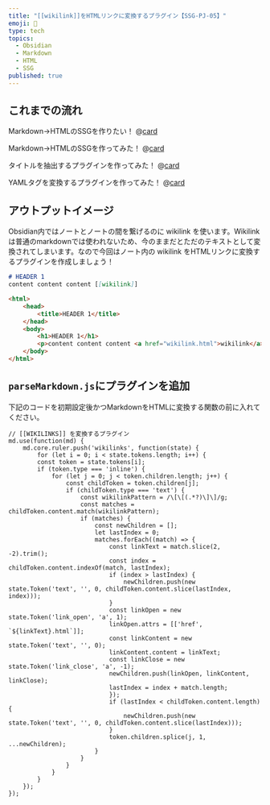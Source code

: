 ```yaml
---
title: "[[wikilink]]をHTMLリンクに変換するプラグイン【SSG-PJ-05】"
emoji: 🔗
type: tech
topics:
  - Obsidian
  - Markdown
  - HTML
  - SSG
published: true
---
```

## これまでの流れ

Markdown→HTMLのSSGを作りたい！
@[card](https://zenn.dev/megshinagawa/articles/markdown-to-html-ssg-pj-01)

Markdown→HTMLのSSGを作ってみた！
@[card](https://zenn.dev/megshinagawa/articles/markdown-to-html-ssg-pj-02)

タイトルを抽出するプラグインを作ってみた！
@[card](https://zenn.dev/megshinagawa/articles/markdown-to-html-ssg-pj-03)

YAMLタグを変換するプラグインを作ってみた！
@[card](https://zenn.dev/megshinagawa/articles/markdown-to-html-ssg-pj-04)

## アウトプットイメージ

Obsidian内ではノートとノートの間を繋げるのに wikilink を使います。Wikilinkは普通のmarkdownでは使われないため、今のままだとただのテキストとして変換されてしまいます。なので今回はノート内の wikilink をHTMLリンクに変換するプラグインを作成しましょう！

```md
# HEADER 1 
content content content [[wikilink]]
```

```html
<html>
	<head>
		<title>HEADER 1</title>
	</head>
	<body>
		<h1>HEADER 1</h1>
		<p>content content content <a href="wikilink.html">wikilink</a></p>
	</body>
</html>
```

## `parseMarkdown.js`にプラグインを追加

下記のコードを初期設定後かつMarkdownをHTMLに変換する関数の前に入れてください。

```js: parseMarkdown.js
// [[WIKILINKS]] を変換するプラグイン
md.use(function(md) {
	md.core.ruler.push('wikilinks', function(state) {
		for (let i = 0; i < state.tokens.length; i++) {
		const token = state.tokens[i];
		if (token.type === 'inline') {
			for (let j = 0; j < token.children.length; j++) {
				const childToken = token.children[j];
				if (childToken.type === 'text') {
					const wikilinkPattern = /\[\[(.*?)\]\]/g;
					const matches = childToken.content.match(wikilinkPattern);
					if (matches) {
						const newChildren = [];
						let lastIndex = 0;
						matches.forEach((match) => {
							const linkText = match.slice(2, -2).trim();
							const index = childToken.content.indexOf(match, lastIndex);
							if (index > lastIndex) {
								newChildren.push(new state.Token('text', '', 0, childToken.content.slice(lastIndex, index)));
							}
							const linkOpen = new state.Token('link_open', 'a', 1);
							linkOpen.attrs = [['href', `${linkText}.html`]];
							const linkContent = new state.Token('text', '', 0);
							linkContent.content = linkText;
							const linkClose = new state.Token('link_close', 'a', -1); 
							newChildren.push(linkOpen, linkContent, linkClose);
							lastIndex = index + match.length;
							});
							if (lastIndex < childToken.content.length) {
								newChildren.push(new state.Token('text', '', 0, childToken.content.slice(lastIndex)));
							}
							token.children.splice(j, 1, ...newChildren);
						}
					}
				}
			}
		}
	});
});
```
